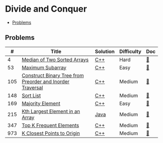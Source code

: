 # Divide and Conquer

- [Problems](#problems)

## Problems

| #   | Title | Solution | Difficulty | Doc |
| --- | ----- | -------- | ---------- | --- |
| 4 | [Median of Two Sorted Arrays](https://leetcode.com/problems/median-of-two-sorted-arrays/) | [C++](../../code/cpp/4.cpp) | Hard | [📃](../../docs/4.%20Median%20of%20Two%20Sorted%20Arrays.md) |
| 53 | [Maximum Subarray](https://leetcode.com/problems/maximum-subarray/) | [C++](../../code/cpp/53.cpp) | Easy | [📃](../../docs/53.%20Maximum%20Subarray.md) |
| 105 | [Construct Binary Tree from Preorder and Inorder Traversal](https://leetcode.com/problems/construct-binary-tree-from-preorder-and-inorder-traversal/) | [C++](../../code/cpp/105.cpp) | Medium | [📃](../../docs/105.%20Construct%20Binary%20Tree%20from%20Preorder%20and%20Inorder%20Traversal.md) |
| 148 | [Sort List](https://leetcode.com/problems/sort-list/) | [C++](../../code/cpp/148.cpp) | Medium | [📃](../../docs/148.%20Sort%20List.md) |
| 169 | [Majority Element](https://leetcode.com/problems/majority-element/) | [C++](../../code/cpp/169.cpp) | Easy | [📃](../../docs/169.%20Majority%20Element.md) |
| 215 | [Kth Largest Element in an Array](https://leetcode.com/problems/kth-largest-element-in-an-array/) | [Java](../../code/java/215.java) | Medium | [📃](../../docs/215.%20Kth%20Largest%20Element%20in%20an%20Array.md) |
| 347 | [Top K Frequent Elements](https://leetcode.com/problems/top-k-frequent-elements/) | [C++](../../code/cpp/347.cpp) | Medium | [📃](../../docs/347.%20Top%20K%20Frequent%20Elements.md) |
| 973 | [K Closest Points to Origin](https://leetcode.com/problems/k-closest-points-to-origin/) | [C++](../../code/cpp/973.cpp) | Medium | [📃](../../docs/973.%20K%20Closest%20Points%20to%20Origin.md) |
